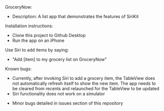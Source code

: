 GroceryNow: 
- Description: A list app that demonstrates the features of SiriKit

Installation instructions: 
- Clone this project to Github Desktop
- Run the app on an iPhone 

Use Siri to add items by saying: 
- "Add [item] to my grocery list on GroceryNow"

Known bugs: 
- Currently, after invoking Siri to add a grocery item, the TableView does not automatically refresh itself 
to show the new item. The app needs to be cleared from recents and relaunched for the TableView to be updated
- Siri functionality does not work on a simulator 
+ Minor bugs detailed in issues section of this repository 
